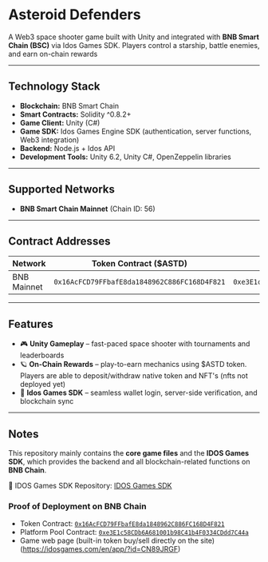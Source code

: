 # Asteroid Defenders
A Web3 space shooter game built with Unity and integrated with **BNB Smart Chain (BSC)** via Idos Games SDK. Players control a starship, battle enemies, and earn on-chain rewards

---

## Technology Stack
- **Blockchain:** BNB Smart Chain 
- **Smart Contracts:** Solidity ^0.8.2+  
- **Game Client:** Unity (C#)  
- **Game SDK:** Idos Games Engine SDK (authentication, server functions, Web3 integration)  
- **Backend:** Node.js + Idos API  
- **Development Tools:** Unity 6.2, Unity C#, OpenZeppelin libraries  

---

## Supported Networks
- **BNB Smart Chain Mainnet** (Chain ID: 56)  

---

## Contract Addresses

| Network     | Token Contract ($ASTD)                     | Platform Pool Contract                       | Notes            |
|-------------|--------------------------------------------|----------------------------------------------|------------------|
| BNB Mainnet | `0x16AcFCD79FFbafE8da1848962C886FC168D4F821` | `0xe3E1c58CDb6A681001b98C41b4F0334CDdd7C44a` | Live deployment  |

---

## Features
- 🎮 **Unity Gameplay** – fast-paced space shooter with tournaments and leaderboards  
- 🪐 **On-Chain Rewards** – play-to-earn mechanics using $ASTD token. Players are able to deposit/withdraw native token and NFT's (nfts not deployed yet)
- 🔗 **Idos Games SDK** – seamless wallet login, server-side verification, and blockchain sync  

---

## Notes

This repository mainly contains the **core game files** and the **IDOS Games SDK**, which provides the backend and all blockchain-related functions on **BNB Chain**.

🔗 IDOS Games SDK Repository: [IDOS Games SDK](https://github.com/iDos-Games/iDos-Games-Engine-Unity-SDK)  

### Proof of Deployment on BNB Chain
- Token Contract: [`0x16AcFCD79FFbafE8da1848962C886FC168D4F821`](https://bscscan.com/token/0x16AcFCD79FFbafE8da1848962C886FC168D4F821)  
- Platform Pool Contract: [`0xe3E1c58CDb6A681001b98C41b4F0334CDdd7C44a`](https://bscscan.com/address/0xe3E1c58CDb6A681001b98C41b4F0334CDdd7C44a)
- Game web page (built-in token buy/sell directly on the site) (https://idosgames.com/en/app/?id=CN89JRGF)
